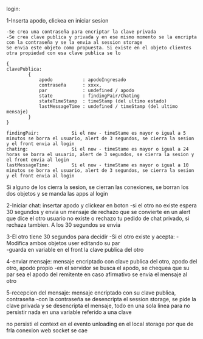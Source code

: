 login:

1-Inserta apodo, clickea en iniciar sesion
    
    -Se crea una contraseña para encriptar la clave privada 
    -Se crea clave publica y privada y en ese mismo momento se la encripta con la contraseña y se la envia al session storage
    Se envia este objeto como propuesta. Si existe en el objeto clientes otra propiedad con esa clave publica se lo 

    {
    clavePublica:
            {
                apodo           : apodoIngresado
                contraseña      : xxxx,
                par             : undefined / apodo 
                state           : findingPair/Chating
                stateTimeStamp  : timeStamp (del ultimo estado)
                lastMessageTime : undefined / timeStamp (del ultimo mensaje)
            }
    }

    findingPair:            Si el now - timeStame es mayor o igual a 5 minutos se borra el usuario, alert de 3 segundos, se cierra la sesion y el front envia al login
    chating:                Si el now - timeStame es mayor o igual a 24 horas se borra el usuario, alert de 3 segundos, se cierra la sesion y el front envia al login
    lastMessageTime:        Si el now - timeStame es mayor o igual a 10 minutos se borra el usuario, alert de 3 segundos, se cierra la sesion y el front envia al login

Si alguno de los cierra la sesion, se cierran las conexiones, se borran los dos objetos y se manda las apps al login 

2-Iniciar chat: insertar apodo y clickear en boton
    -si el otro no existe espera 30 segundos y envia un mensaje de rechazo que se convierte en un alert que dice el otro usuario no existe o rechazo tu pedido de chat privado, si rechaza tambien. A los 30 segundos se envia

3-El otro tiene 30 segundos para decidir
    -Si el otro existe y acepta:
        -Modifica ambos objetos user editando su par  
        -guarda en variable en el front la clave publica del otro


4-enviar mensaje: mensaje encriptado con clave publica del otro, apodo del otro, apodo propio
    -en el servidor se busca el apodo, se chequea que su par sea el apodo del remitente en caso afirmativo se envia el mensaje al otro

5-recepcion del mensaje: mensaje encriptado con su clave publica, contraseña
    -con la contraseña se desencripta el session storage, se pide la clave privada y se desencripta el mensaje, todo en una sola linea para no persistir nada en una variable referido a una clave



no persisti el context  en el evento unloading en el local storage por que de frla conexion web socket se cae
                                                  


